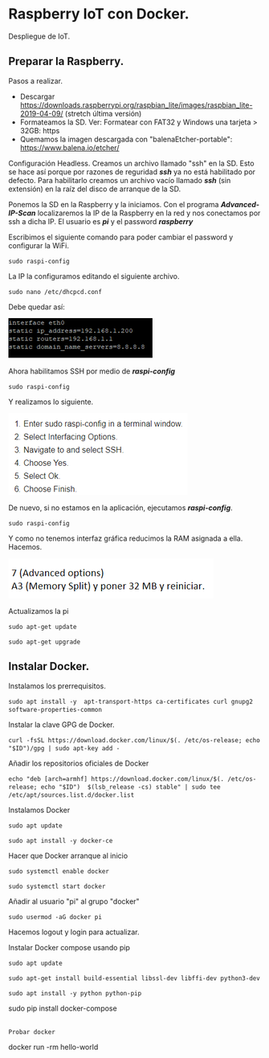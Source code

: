 # Raspberry IoT con Docker.

Despliegue de IoT.


## Preparar la Raspberry.

Pasos a realizar.
* Descargar https://downloads.raspberrypi.org/raspbian_lite/images/raspbian_lite-2019-04-09/ (stretch última versión) 
* Formateamos la SD. Ver: Formatear con FAT32 y Windows una tarjeta > 32GB: https
* Quemamos la imagen descargada con "balenaEtcher-portable": https://www.balena.io/etcher/

Configuración Headless. Creamos un archivo llamado "ssh" en la SD. Esto se hace así porque por razones de reguridad ***ssh*** ya no está habilitado por defecto. Para habilitarlo creamos un archivo vacío llamado ***ssh*** (sin extensión) en la raíz del disco de arranque de la SD.

Ponemos la SD en la Raspberry y la iniciamos. Con el programa ***Advanced-IP-Scan*** localizaremos la IP de la Raspberry en la red y nos conectamos por ssh a dicha IP. El usuario es ***pi*** y el password ***raspberry***

Escribimos el siguiente comando para poder cambiar el password y configurar la WiFi.
```
sudo raspi-config
```

La IP la configuramos editando el siguiente archivo.
```
sudo nano /etc/dhcpcd.conf
```

Debe quedar así:

![IP](./img/202212221940.png)

Ahora habilitamos SSH por medio de ***raspi-config***
```
sudo raspi-config
```

Y realizamos lo siguiente.

![Habilitar SSH](./img/202212221948.png)

De nuevo, si no estamos en la aplicación, ejecutamos ***raspi-config***.
```
sudo raspi-config
```

Y como no tenemos interfaz gráfica reducimos la RAM asignada a ella. Hacemos.

![RAM 32MB](./img/202212221951.png)

Actualizamos la pi
```
sudo apt-get update
```
```
sudo apt-get upgrade
```

## Instalar Docker.

Instalamos los prerrequisitos.
```
sudo apt install -y  apt-transport-https ca-certificates curl gnupg2 software-properties-common
```

Instalar la clave GPG de Docker.
```
curl -fsSL https://download.docker.com/linux/$(. /etc/os-release; echo "$ID")/gpg | sudo apt-key add -
```

Añadir los repositorios oficiales de Docker
```
echo "deb [arch=armhf] https://download.docker.com/linux/$(. /etc/os-release; echo "$ID")  $(lsb_release -cs) stable" | sudo tee /etc/apt/sources.list.d/docker.list
```

Instalamos Docker
```
sudo apt update
```
```
sudo apt install -y docker-ce 
```

Hacer que Docker arranque al inicio
```
sudo systemctl enable docker
```
```
sudo systemctl start docker
```

Añadir al usuario "pi" al grupo "docker"
```
sudo usermod -aG docker pi  
```

Hacemos logout y login para actualizar.
	
Instalar Docker compose usando pip

```
sudo apt update
```
```
sudo apt-get install build-essential libssl-dev libffi-dev python3-dev
```
```
sudo apt install -y python python-pip
```
sudo pip install docker-compose
```
	
Probar docker
```	
docker run -rm hello-world
```

	


